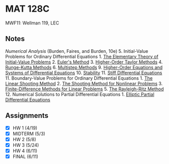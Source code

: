 # MAT 128C
MWF11: Wellman 119, LEC
## Notes
*Numerical Analysis* (Burden, Faires, and Burden, 10e)
5. Initial-Value Problems for Ordinary Differential Equations
	1. [The Elementary Theory of Initial-Value Problems](../notes/ordinary-differential-equations.md#ivp-theory)
	2. [Euler's Method](../notes/euler-s-method.md)
	3. [Higher-Order Taylor Methods](../notes/taylor-method.md)
	4. [Runge-Kutta Methods](../notes/runge-kutta-method.md)
	6. [Multistep Methods](../notes/multistep-method)
	9. [Higher-Order Equations and Systems of Differential Equations](../notes/ordinary-differential-equations.md#ivp-theory)
	10. [Stability](../notes/ordinary-differential-equations.md#ivp-theory)
	11. [Stiff Differential Equations](../notes/ordinary-differential-equations.md#ivp-theory)
11. Boundary-Value Problems for Ordinary Differential Equations
	1. [The Linear Shooting Method](../notes/shooting-method.md#linear-shooting)
	2. [The Shooting Method for Nonlinear Problems](../notes/shooting-method.md#nonlinear-shooting)
	3. [Finite-Difference Methods for Linear Problems](../notes/finite-differences.md#BVPs)
	5. [The Rayleigh-Ritz Method](../notes/rayleigh-ritz-method.md)
12. Numerical Solutions to Partial Differential Equations
	1. [Elliptic Partial Differential Equations](../notes/finite-differences.md#PDEs)
## Assignments
- [x] HW 1 (4/19)
- [x] MIDTERM (5/3)
- [x] HW 2 (5/8)
- [x] HW 3 (5/24)
- [x] HW 4 (6/11)
- [x] FINAL (6/11)